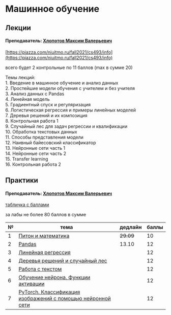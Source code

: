 # Машинное обучение

## Лекции

#### Преподаватель: [Хлопотов Максим Валерьевич](https://isu.ifmo.ru/pls/apex/f?p=2143:3:103572934657565::NO::PID:115801)

[https://piazza.com/niuitmo.ru/fall2021/cs493/info](https://piazza.com/niuitmo.ru/fall2021/cs493/info)

всего будет 2 контрольные по 11 баллов (max в сумме 20)

Темы лекций:\
1\. Введение в машинное обучение и анализ данных\
2\. Простейшие модели обучения с учителем и без учителя\
3\. Анализ данных с Pandas\
4\. Линейная модель\
5\. Градиентный спуск и регуляризация\
6\. Логистическая регрессия и примеры линейных моделей\
7\. Деревья решений и их композиция\
8\. Контрольная работа 1\
9\. Случайный лес для задач регрессии и квалификации\
10\. Обработка текстовых данных\
11\. Способы представления модели\
12\. Наивный байесовский классификатор\
13\. Нейронные сети часть 1\
14\. Нейронные сети часть 2\
15\. Transfer learning\
16\. Контрольная работа 2

## Практики

#### Преподаватель: [Хлопотов Максим Валерьевич](https://isu.ifmo.ru/pls/apex/f?p=2143:3:103572934657565::NO::PID:115801)

[табличка с баллами](https://docs.google.com/spreadsheets/d/1qo03lRyhl5xM4\_Kx3jzJSb9K2vRGm9dXIqbUDmrkxMc/edit#gid=1070028933)

за лабы не более 80 баллов в сумме

| № | тема                                                                                                                                    | дедлайн   | баллы |
| - | --------------------------------------------------------------------------------------------------------------------------------------- | --------- | ----- |
| 1 | [Питон и математика](https://drive.google.com/drive/folders/13riQMzd98q87wIjgUDX7Y-BywaAtunk-)                                          | ~~29.09~~ | 10    |
| 2 | [Pandas](https://drive.google.com/drive/folders/1xP5H0bEgEXfZq6vLpKmE5xn14Dhjdmju)                                                      | 13.10     | 12    |
| 3 | [Линейная регрессия](https://drive.google.com/drive/folders/1xdnwllkb3H3171PVTvbBi9gX_gsHqrKC)                                          |           | 12    |
| 4 | [Деревья решений и случайный лес](https://drive.google.com/drive/folders/1mQu_xwMv6ZpdPPqkkAfJnY852cB9wNve)                             |           | 12    |
| 5 | [Работа с текстом](https://drive.google.com/drive/folders/1uLKzWGaQqSs1mmB5\_hLI9eKfnVoAkWFE)                                           |           | 12    |
| 6 | [Обучение нейрона. Функции активации](https://drive.google.com/drive/folders/1FlI_BUm5jku7FxnlTrnVETDcpHv96pHn)                         |           | 12    |
| 7 | [PyTorch. Классификация изображений с помощью нейронной сети](https://drive.google.com/drive/folders/1GyBx7DTPr25Ofw8TmLdz60MNZQOuMXCY) |           | 12    |

